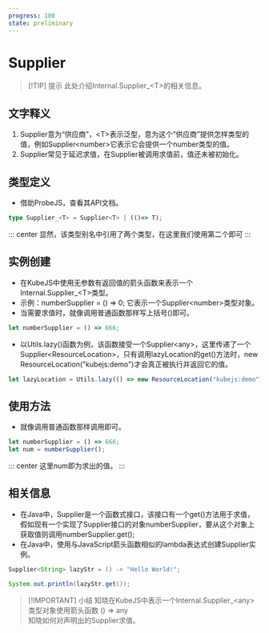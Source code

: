 ```yaml
---
progress: 100
state: preliminary
---
```


# Supplier

>[!TIP] 提示
>此处介绍Internal.Supplier_\<T\>的相关信息。

## 文字释义

1. Supplier意为“供应商”，\<T\>表示泛型，意为这个“供应商”提供怎样类型的值，例如Supplier\<number\>它表示它会提供一个number类型的值。
2. Supplier常见于延迟求值，在Supplier被调用求值前，值还未被初始化。

## 类型定义

- 借助ProbeJS，查看其API文档。

```ts
type Supplier_<T> = Supplier<T> | (()=> T);
```

::: center
显然，该类型别名中引用了两个类型，在这里我们使用第二个即可
:::

## 实例创建

- 在KubeJS中使用无参数有返回值的箭头函数来表示一个Internal.Supplier_\<T\>类型。
- 示例：numberSupplier = () =\> 0; 它表示一个Supplier\<number\>类型对象。
- 当需要求值时，就像调用普通函数那样写上括号()即可。

```js [KubeJS]
let numberSupplier = () => 666;
```

- 以Utils.lazy()函数为例，该函数接受一个Supplier\<any\>，这里传递了一个Supplier\<ResourceLocation\>，只有调用lazyLocation的get()方法时，new ResourceLocation("kubejs:demo")才会真正被执行并返回它的值。

```js [KubeJS]
let lazyLocation = Utils.lazy(() => new ResourceLocation("kubejs:demo"));
```

## 使用方法

- 就像调用普通函数那样调用即可。

```js [KubeJS]
let numberSupplier = () => 666;
let num = numberSupplier();
```

::: center
这里num即为求出的值。
:::

## 相关信息

- 在Java中，Supplier是一个函数式接口，该接口有一个get()方法用于求值，假如现有一个实现了Supplier接口的对象numberSupplier，要从这个对象上获取值则调用numberSupplier.get();
- 在Java中，使用与JavaScript箭头函数相似的lambda表达式创建Supplier实例。

```java
Supplier<String> lazyStr = () -> "Hello World!";

System.out.println(lazyStr.get());
```

>[!IMPORTANT] 小结
>知晓在KubeJS中表示一个Internal.Supplier_\<any\>类型对象使用箭头函数 () => any  
>知晓如何对声明出的Supplier求值。
